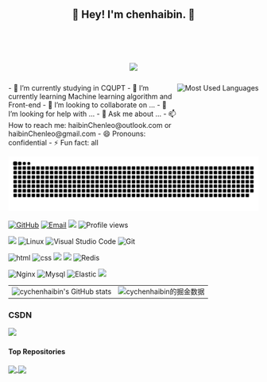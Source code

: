 <h2 align="center">👋 Hey! I'm chenhaibin. 🐘</h2>
<br />
<h1 align="center">
	<a href="https://sunguoqi.com/">
		<img src="https://readme-typing-svg.herokuapp.com/?lines=console.log(%22Hello%2C%20World!%22);小陈同学祝你今天愉快!&center=true&size=27">
	</a>
</h1>

<img align="right" height="130px" src="https://github-readme-stats.vercel.app/api/top-langs?username=Xuenew&hide_title=true&layout=compact&theme=graywhite&hide_border=true&bg_color=45,fffc79,73fa79,75f0db" alt="Most Used Languages">
- 🔭 I’m currently studying in CQUPT 
- 🌱 I’m currently learning Machine learning algorithm and Front-end
- 👯 I’m looking to collaborate on ...
- 🤔 I’m looking for help with ...
- 💬 Ask me about ...
- 📫 How to reach me: haibinChenleo@outlook.com or haibinChenleo@gmail.com
- 😄 Pronouns: confidential
- ⚡ Fun fact: all


![HuiDBK's github activity graph](https://raw.githubusercontent.com/cychenhaibin/cychenhaibin/output/github-contribution-grid-snake.svg)



[![GitHub](https://img.shields.io/badge/GitHub-181717?style=flat-square&logo=github&logoColor=white)](https://github.com/cychenhaibin)
[![Email](https://img.shields.io/badge/QQEmail-ea4335?style=flat-square&logo=Mail.Ru)](3242477764@qq.com)
[![](https://img.shields.io/badge/CSDN-我就告诉过你我会飞-blue.svg)](https://blog.csdn.net/m0_73592256)
![Profile views](https://views.whatilearened.today/views/github/Xuenew/views.svg)


![](https://img.shields.io/badge/ubuntu-20.04-<COLOR>.svg)
![Linux](https://img.shields.io/badge/-Linux-FCC624?style=flat-square&logo=linux&logoColor=black)
![Visual Studio Code](https://img.shields.io/badge/-Visual%20Studio%20Code-007acc?style=flat-square&logo=Visual%20Studio%20Code)
![Git](https://img.shields.io/badge/-Git-f05032?style=flat-square&logo=Git&logoColor=white)

![html](https://img.shields.io/badge/-html-E34F26?style=flat-square&logo=html5&logoColor=white)
![css](https://img.shields.io/badge/-css-1572B6?style=flat-square&logo=css3)
![](https://img.shields.io/badge/JavaScript-red?style=flat-square&logo=javascript) 
![](https://img.shields.io/badge/Vue.js-black?style=flat-square&logo=vue.js)
![Redis](https://img.shields.io/badge/Redis-DC382D?style=flat-square&logo=redis&logoColor=white)

![Nginx](https://img.shields.io/badge/-Nginx-269539?style=flat-square&logo=Nginx)
![Mysql](https://img.shields.io/badge/MySQL-blue?style=flat-square&logo=mysql&logoColor=black)
![Elastic](https://img.shields.io/badge/Elasticsearch-FEC514?style=flat-square&logo=Elastic&logoColor=white)
![](https://img.shields.io/badge/Cocos%20creator-blue.svg)







<table border=0>
  <tr>
    <td><img src="https://github-readme-stats.vercel.app/api?username=cychenhaibin&show_icons=true&count_private=true&theme=vue-light&hide_border=true" alt="cychenhaibin's GitHub stats" style="zoom:100%;" align="left"/></td>
    <td><img src="https://4sdvg7tqbv.us.aircode.run/juejin?uid=336888011687869&hide_border=true" alt="cychenhaibin的掘金数据" style="zoom:100%;" align="left"/></td>
  </tr>
</table>

### CSDN
![](https://stats.justsong.cn/api/csdn?id=m0_73592256&theme=write)

#### Top Repositories

<a href="https://github.com/cychenhaibin/K-means-Algorithm">
  <img align="center" src="https://github-readme-stats.vercel.app/api/pin/?username=cychenhaibin&repo=K-means-Algorithm&theme=buefy" />
</a>

<a href="https://github.com/cychenhaibin/Shop_Vue">
  <img align="center" src="https://github-readme-stats.vercel.app/api/pin/?username=cychenhaibin&repo=Shop_Vue&theme=buefy" />
</a>

                        









